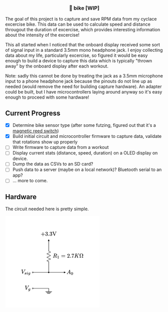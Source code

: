 <p align="center">
  <h3 align="center">🚴 bike [WIP]</h3>
  </p>
</p>

The goal of this project is to capture and save RPM data from my cyclace excercise bike. This data can be used to calculate speed and distance througout the duration of excercise, which provides interesting information about the intensity of the excercise!


This all started when I noticed that the onboard display received some sort of signal input in a standard 3.5mm mono headphone jack. I enjoy collecting data about my life, particularly excercise, so figured it would be easy enough to build a device to capture this data which is typically "thrown away" by the onboard display after each workout. 

Note: sadly this cannot be done by treating the jack as a 3.5mm microphone input to a phone headphone jack because the pinouts do not line up as needed (would remove the need for building capture hardware). An adapter could be built, but I have microcontrollers laying around anyway so it's easy enough to proceed with some hardware!

## Current Progress
- [x] Determine bike sensor type (after some futzing, figured out that it's a [magnetic reed switch](https://en.wikipedia.org/wiki/Reed_switch))
- [x] Build initial circuit and microcontroller firmware to capture data, validate that rotations show up properly
- [ ] Write firmware to capture data from a workout
- [ ] Display current stats (distance, speed, duration) on a OLED display on device.
- [ ] Dump the data as CSVs to an SD card?
- [ ] Push data to a server (maybe on a local network)? Bluetooth serial to an app?
- [ ] ... more to come. 

## Hardware
The circuit needed here is pretty simple.

<img src="circuits/circuit.jpg" width=300px />
